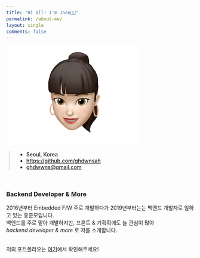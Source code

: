 ```yaml
---  
title: "Hi all! I'm Joon👋🏻"  
permalink: /about-me/  
layout: single  
comments: false
---  
```


<div>  
    <img src="/assets/images/memoji.gif" alt="memoji" width="70%" min-width="700px" itemprop="image">  
</div>  

<div style="border-left: 2px solid rgba(199, 198, 198, 0.7); margin: 0.5em 0 0 0.5em; padding-left: 1.5em; font-weight: 500;">  
    <ul class="author__urls social-icons">  
        <li itemprop="homeLocation" itemscope itemtype="https://schema.org/Place">  
          <i class="fas fa-fw fa-map-marker-alt" aria-hidden="true"></i> <span itemprop="name">  Seoul, Korea</span>  
        </li>  
        <li>  
          <a href="https://github.com/ghdwnsah" itemprop="sameAs" rel="nofollow noopener noreferrer">  
            <i class="fab fa-fw fa-github" aria-hidden="true"></i><span class="label">  https://github.com/ghdwnsah</span>  
          </a>  
        </li>  
        <li>  
          <a href="mailto:ghdwwns@gmail.com">  
            <meta itemprop="email" content="ghdwwns@gmail.com" />  
            <i class="fas fa-fw fa-envelope-square" aria-hidden="true"></i><span class="label">  ghdwwns@gmail.com</span>  
          </a>  
        </li>  
    </ul>  
</div>  
<br>


<h3>Backend Developer & More</h3>
2016년부터 Embedded F/W 주로 개발하다가 2019년부터는는 백엔드 개발자로 일하고 있는 홍준모입니다.<br>
백엔드를 주로 맡아 개발하지만, 프론트 & 기획획에도 늘 관심이 많아<br>
<i>backend developer & more</i> 로 저를 소개합니다. <br>
<br>

저의 포트폴리오는 [여기](https://checkered-tilapia-8cb.notion.site/19f3f0553b4a80ff8a08c6a577bc039a)에서 확인해주세요!
